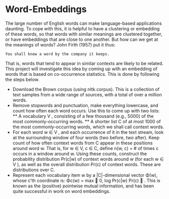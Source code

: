 # Word-Embeddings

The large number of English words can make language-based applications daunting. To cope with this, it is helpful to have a clustering or embedding of these words, so that words with similar meanings are clustered together, or have embeddings that are close to one another.
But how can we get at the meanings of words? John Firth (1957) put it thus:

`You shall know a word by the company it keeps.`

That is, words that tend to appear in similar contexts are likely to be related. This project will investigate this idea by coming up with an embedding of words that is based on co-occurrence statistics. This is done by following the steps below.

* Download the Brown corpus (using nltk.corpus). This is a collection of text samples from a wide range of sources, with a total of over a million words.
* Remove stopwords and punctuation, make everything lowercase, and count how often each word occurs. Use this to come up with two lists:
** A vocabulary V , consisting of a few thousand (e.g., 5000) of the most commonly-occurring
words.
** A shorter list C of at most 1000 of the most commonly-occurring words, which we shall call
context words.
* For each word w ∈ V , and each occurrence of it in the text stream, look at the surrounding
window of four words (two before, two after). Keep count of how often context words from C appear in these positions around word w. That
is, for w ∈ V, c ∈ C, define
n(w, c) = # of times c occurs in a window around w.
Using these counts, construct the probability distribution Pr(c|w) of context words around w (for
each w ∈ V ), as well as the overall distribution Pr(c) of context words. These are distributions
over C.
* Represent each vocabulary item w by a |C|-dimensional vector Φ(w), whose c’th coordinate is:
Φc(w) = max 
0, log Pr(c|w)
Pr(c)

.
This is known as the (positive) pointwise mutual information, and has been quite successful in
work on word embeddings.
